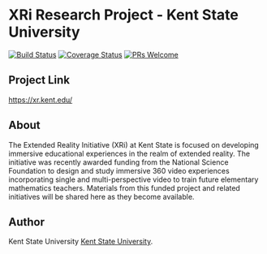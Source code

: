 # XRi Research Project - Kent State University

[![Build Status](https://travis-ci.org/hagopj13/node-express-boilerplate.svg?branch=master)](https://travis-ci.org/hagopj13/node-express-boilerplate)
[![Coverage Status](https://coveralls.io/repos/github/hagopj13/node-express-boilerplate/badge.svg?branch=master)](https://coveralls.io/github/hagopj13/node-express-boilerplate?branch=master)
[![PRs Welcome](https://img.shields.io/badge/PRs-welcome-brightgreen.svg?style=flat-square)](http://makeapullrequest.com)

## Project Link

https://xr.kent.edu/

## About

The Extended Reality Initiative (XRi) at Kent State is focused on developing immersive educational experiences in the realm of extended reality. The initiative was recently awarded funding from the National Science Foundation to design and study immersive 360 video experiences incorporating single and multi-perspective video to train future elementary mathematics teachers. Materials from this funded project and related initiatives will be shared here as they become available.

## Author

Kent State University [Kent State University](https://www.kent.edu/).
